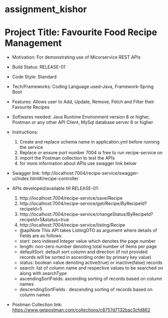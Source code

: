 # assignment_kishor
# Project Title: Favourite Food Recipe Management
* Motivation: For demonstrating use of Micorservice REST APIs
* Build Status: RELEASE-01
* Code Style: Standard
* Tech/Frameworks: Coding Language used-Java, Framework-Spring Boot
* Features: Allows user to Add, Update, Remove, Fetch and Filter their Favourite Recipes
* Softwares needed: Java Runtime Environment version 8 or higher, Postman or any other API Client, MySql database server 8 or higher

* Instructions: 
  1. Create and replace schema name in application.yml before running the service
  2. Replace or ensure port number 7004 is free to run recipe-service on
  3. import the Postman collection to test the APIs 
  4. for more information about APIs use swagger link below
  


* Swagger link: http://localhost:7004/recipe-service/swagger-ui/index.html#/recipe-controller

* APIs developed/available till RELEASE-01: 
  1. http://localhost:7004/recipe-service/save/Recipe
  2. http://localhost:7004/recipe-service/get/Recipe/ByRecipeId?recipeId=5
  3. http://localhost:7004/recipe-service/changeStatus/ByRecipeId?recipeId=5&status=true
  4. http://localhost:7004/recipe-service/listing/Recipe
   * @apiNote This API takes ListingDTO as argument where details 
     of fields are as follows:
   * start: zero indexed Integer value which denotes the page number 
   * length: non-zero number denoting total number of items per page 
   * defaultSort: default sort column and direction (if not provided records
     will be sorted in ascending order by primary key value) 
   * status: boolean value denoting active(true) or inactive(false) records 
   * search: list of column name and respective values to be searched on along with searchType 
   * ascendingSortFields: ascending sorting of records based on column names 
   * descendingSortFields : descending sorting of records based on column names
	 
 

* Postman Collection link: https://www.getpostman.com/collections/c8757d7132bac3cfd862 

